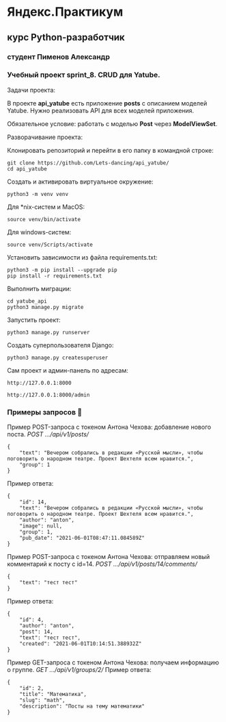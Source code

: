 # Яндекс.Практикум
## курс Python-разработчик
### студент Пименов Александр
### Учебный проект sprint_8. CRUD для Yatube.
Задачи проекта:

В проекте **api_yatube** есть приложение **posts** с описанием моделей Yatube. Нужно реализовать API для всех моделей приложения.

Обязательное условие: работать с моделью **Post** через **ModelViewSet**.

Разворачивание проекта:

Клонировать репозиторий и перейти в его папку в командной строке:
```
git clone https://github.com/Lets-dancing/api_yatube/
cd api_yatube
```
Cоздать и активировать виртуальное окружение:
```
python3 -m venv venv
```
Для *nix-систем и MacOS:
```
source venv/bin/activate
```
Для windows-систем:
```
source venv/Scripts/activate
```
Установить зависимости из файла requirements.txt:
```
python3 -m pip install --upgrade pip
pip install -r requirements.txt
```
Выполнить миграции:
```
cd yatube_api
python3 manage.py migrate
```
Запустить проект:
```
python3 manage.py runserver
```
Создать суперпользователя Django:
```
python3 manage.py createsuperuser
```
Сам проект и админ-панель по адресам:
```
http://127.0.0.1:8000

http://127.0.0.1:8000/admin
```
### Примеры запросов :black_square_button:
Пример POST-запроса с токеном Антона Чехова: добавление нового поста.
*POST .../api/v1/posts/*
```
{
    "text": "Вечером собрались в редакции «Русской мысли», чтобы поговорить о народном театре. Проект Шехтеля всем нравится.",
    "group": 1
}
``` 
Пример ответа:
```
{
    "id": 14,
    "text": "Вечером собрались в редакции «Русской мысли», чтобы поговорить о народном театре. Проект Шехтеля всем нравится.",
    "author": "anton",
    "image": null,
    "group": 1,
    "pub_date": "2021-06-01T08:47:11.084589Z"
}
``` 
Пример POST-запроса с токеном Антона Чехова: отправляем новый комментарий к посту с id=14.
*POST .../api/v1/posts/14/comments/*
```
{
    "text": "тест тест"
}
```
Пример ответа:
```
{
    "id": 4,
    "author": "anton",
    "post": 14,
    "text": "тест тест",
    "created": "2021-06-01T10:14:51.388932Z"
}
```
Пример GET-запроса с токеном Антона Чехова: получаем информацию о группе.
*GET .../api/v1/groups/2/*
Пример ответа:
```
{
    "id": 2,
    "title": "Математика",
    "slug": "math",
    "description": "Посты на тему математики"
}
```
